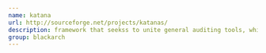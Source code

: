 ```yaml
---
name: katana
url: http://sourceforge.net/projects/katanas/
description: framework that seekss to unite general auditing tools, which are general pentesting tools (Network,Web,Desktop and others). URL : http://sourceforge.net/projects/katanas/ Groups : blackarch blackarch-exploitation blackarch-dos blackarch-cracker blackarch-scanner blackarch-recon
group: blackarch
---
```

